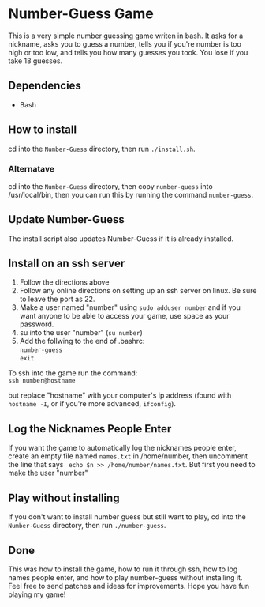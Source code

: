 # Number-Guess Game
This is a very simple number guessing game writen in bash.  It asks for a nickname, asks you to guess a number, tells you if you're number is too high or too low, and tells you how many guesses you took. You lose if you take 18 guesses.

## Dependencies
* Bash

## How to install
cd into the `Number-Guess` directory, then run `./install.sh`.
### Alternatave
cd into the `Number-Guess` directory, then copy `number-guess` into /usr/local/bin, then you can run this by running the command `number-guess`.

## Update Number-Guess
The install script also updates Number-Guess if it is already installed.

## Install on an ssh server
1. Follow the directions above
2. Follow any online directions on setting up an ssh server on linux.  Be sure to leave the port as 22.
3. Make a user named "number" using `sudo adduser number` and if you want anyone to be able to access your game, use space as your password.
4. su into  the user "number" (`su number`)
5. Add the follwing to the end of .bashrc:\
`number-guess`\
`exit`

To ssh into the game run the command:\
`ssh number@hostname`

but replace "hostname" with your computer's ip address (found with `hostname -I`, or if you're more advanced, `ifconfig`).
## Log the Nicknames People Enter
If you want the game to automatically log the nicknames people enter, create an empty file named `names.txt` in /home/number, then uncomment the line that says ` echo $n >> /home/number/names.txt`.  But first you need to make the user "number"
## Play without installing
If you don't want to install number guess but still want to play, cd into the `Number-Guess` directory, then run `./number-guess`.
## Done
This was how to install the game, how to run it through ssh, how to log names people enter, and how to play number-guess without installing it. Feel free to send patches and ideas for improvements. Hope you have fun playing my game!
